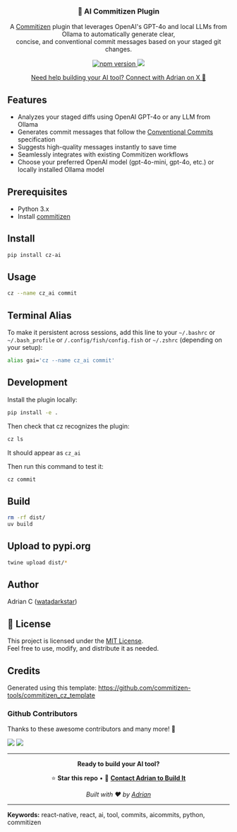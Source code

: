 <h3 align="center">
  🤖 AI Commitizen Plugin
</h3>

<p align="center">
A <a href="https://github.com/commitizen-tools/commitizen"
target="_blank">Commitizen</a> plugin that leverages OpenAI's GPT-4o and local LLMs from Ollama to automatically generate clear,<br />concise, and conventional commit messages based on your staged git changes.
</p>

<p align="center">
  <a href="https://pypi.org/project/cz-ai/">
    <img alt="npm version" src="https://img.shields.io/pypi/v/cz-ai?label=pypi"/>
  </a>
  <a title='License' href="https://github.com/watadarkstar/cz_ai/blob/master/LICENSE" height="18">
    <img src='https://img.shields.io/badge/license-MIT-blue.svg' />
  </a>
</p>

<p align="center">
  <a href="https://x.com/icookandcode" target="_blank">Need help building your AI tool? Connect with Adrian on X 🚀 </a>
</p>

## Features

- Analyzes your staged diffs using OpenAI GPT-4o or any LLM from Ollama
- Generates commit messages that follow the [Conventional Commits](https://www.conventionalcommits.org/) specification
- Suggests high-quality messages instantly to save time
- Seamlessly integrates with existing Commitizen workflows
- Choose your preferred OpenAI model (gpt-4o-mini, gpt-4o, etc.) or locally installed Ollama model

## Prerequisites

- Python 3.x
- Install [commitizen](https://commitizen-tools.github.io/commitizen/#installation)

## Install

```bash
pip install cz-ai
```

## Usage

```bash
cz --name cz_ai commit
```

## Terminal Alias

To make it persistent across sessions, add this line to your `~/.bashrc` or
`~/.bash_profile` or `/.config/fish/config.fish` or `~/.zshrc` (depending on your setup):

```bash
alias gai='cz --name cz_ai commit'
```

## Development

Install the plugin locally:

```bash
pip install -e .
```

Then check that cz recognizes the plugin:

```bash
cz ls
```

It should appear as `cz_ai`

Then run this command to test it:

```bash
cz commit
```

## Build

```bash
rm -rf dist/
uv build
```

## Upload to pypi.org

```bash
twine upload dist/*
```

## Author

Adrian C ([watadarkstar](https://github.com/watadarkstar/))

## 📄 License

This project is licensed under the [MIT License](LICENSE).  
Feel free to use, modify, and distribute it as needed.

## Credits

Generated using this template: https://github.com/commitizen-tools/commitizen_cz_template

### Github Contributors

Thanks to these awesome contributors and many more! 🧘

[![](https://github.com/watadarkstar.png?size=50)](https://github.com/watadarkstar)
[![](https://github.com/dcvdiego.png?size=50)](https://github.com/dcvdiego)

---

<div align="center">

**Ready to build your AI tool?**

⭐ **Star this repo** • 💬 **[Contact Adrian to Build It](https://x.com/icookandcode)**

_Built with ❤️ by [Adrian](https://x.com/icookandcode)_

</div>

---

**Keywords:** react-native, react, ai, tool, commits, aicommits, python, commitizen
